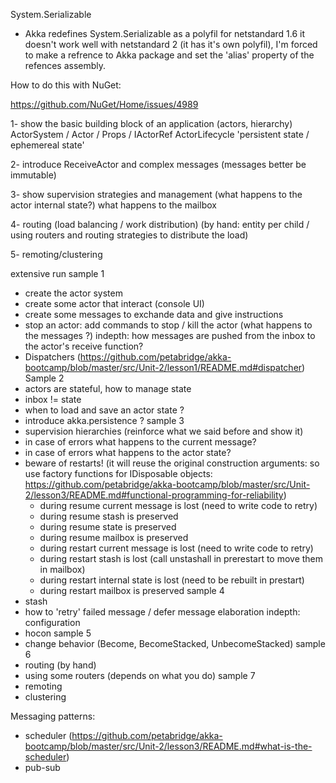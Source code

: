 ﻿System.Serializable

- Akka redefines System.Serializable as a polyfil for netstandard 1.6
  it doesn't work well with netstandard 2 (it has it's own polyfil),
  I'm forced to make a refrence to Akka package and set the 'alias' property of the refences assembly.

How to do this with NuGet:

https://github.com/NuGet/Home/issues/4989



1- show the basic building block of an application (actors, hierarchy)
   ActorSystem / Actor / Props / IActorRef
   ActorLifecycle
   'persistent state / ephemereal state'

2- introduce ReceiveActor and complex messages (messages better be immutable)

3- show supervision strategies and management (what happens to the actor internal state?)
   what happens to the mailbox

4- routing (load balancing / work distribution) (by hand: entity per child / using routers and routing strategies to distribute the load)

5- remoting/clustering

extensive run
sample 1
- create the actor system
- create some actor that interact (console UI)
- create some messages to exchande data and give instructions
- stop an actor: add commands to stop / kill the actor (what happens to the messages ?)
indepth: how messages are pushed from the inbox to the actor's receive function?
- Dispatchers (https://github.com/petabridge/akka-bootcamp/blob/master/src/Unit-2/lesson1/README.md#dispatcher)
Sample 2
- actors are stateful, how to manage state
- inbox != state
- when to load and save an actor state ?
- introduce akka.persistence ?
sample 3
- supervision hierarchies (reinforce what we said before and show it)
- in case of errors what happens to the current message? 
- in case of errors what happens to the actor state?
- beware of restarts! (it will reuse the original construction arguments: so use factory functions for IDisposable objects:
  https://github.com/petabridge/akka-bootcamp/blob/master/src/Unit-2/lesson3/README.md#functional-programming-for-reliability)
  - during resume current message is lost (need to write code to retry)
  - during resume stash is preserved
  - during resume state is preserved
  - during resume mailbox is preserved
  - during restart current message is lost (need to write code to retry)
  - during restart stash is lost (call unstashall in prerestart to move them in mailbox)
  - during restart internal state is lost (need to be rebuilt in prestart)
  - during restart mailbox is preserved
sample 4
- stash
- how to 'retry' failed message / defer message elaboration
indepth: configuration
- hocon
sample 5
- change behavior (Become, BecomeStacked, UnbecomeStacked)
sample 6
- routing (by hand)
- using some routers (depends on what you do)
sample 7
- remoting 
- clustering

Messaging patterns:
- scheduler (https://github.com/petabridge/akka-bootcamp/blob/master/src/Unit-2/lesson3/README.md#what-is-the-scheduler)
- pub-sub